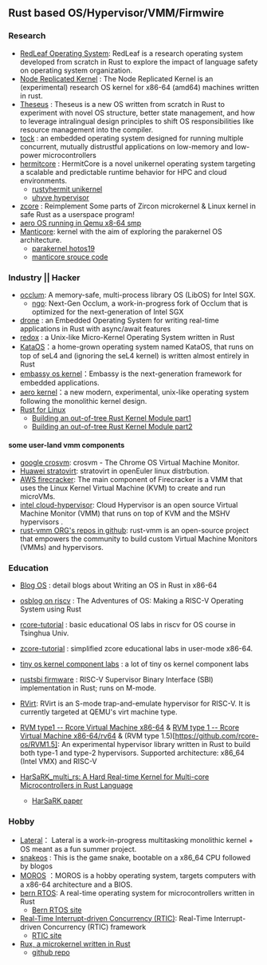 ## Rust based OS/Hypervisor/VMM/Firmwire

### Research
- [RedLeaf Operating System](https://github.com/mars-research/redleaf): RedLeaf is a research operating system developed from scratch in Rust to explore the impact of language safety on operating system organization.
- [Node Replicated Kernel](https://nrkernel.systems/) : The Node Replicated Kernel is an (experimental) research OS kernel for x86-64 (amd64) machines written in rust.
- [Theseus](https://github.com/theseus-os/Theseus) : Theseus is a new OS written from scratch in Rust to experiment with novel OS structure, better state management, and how to leverage intralingual design principles to shift OS responsibilities like resource management into the compiler.
- [tock](https://www.tockos.org/) : an embedded operating system designed for running multiple concurrent, mutually distrustful applications on low-memory and low-power microcontrollers
- [hermitcore](https://hermitcore.org/) : HermitCore is a novel unikernel operating system targeting a scalable and predictable runtime behavior for HPC and cloud environments.
  - [rustyhermit unikernel](https://github.com/hermitcore/rusty-hermit)
  - [uhyve hypervisor](https://github.com/hermitcore/uhyve) 
- [zcore](https://github.com/rcore-os/zCore) : Reimplement Some parts of Zircon microkernel & Linux kernel in safe Rust as a userspace program!
- [aero  OS running in Qemu x8-64 smp](https://github.com/Andy-Python-Programmer/aero)
- [Manticore](https://manticoreos.io/): kernel with the aim of exploring the parakernel OS architecture.
   - [parakernel hotos19](http://penberg.org/parakernel-hotos19.pdf)
   - [manticore srouce code](https://github.com/manticoreos/manticore)

### Industry || Hacker
- [occlum](https://github.com/occlum/occlum): A memory-safe, multi-process library OS (LibOS) for Intel SGX. 
  - [ngo](https://github.com/occlum/ngo): Next-Gen Occlum, a work-in-progress fork of Occlum that is optimized for the next-generation of Intel SGX
- [drone](https://www.drone-os.com/) : an Embedded Operating System for writing real-time applications in Rust with async/await features
- [redox](https://www.redox-os.org/) : a Unix-like Micro-Kernel Operating System written in Rust
- [KataOS](https://github.com/AmbiML/sparrow-kata-full)：a home-grown operating system named KataOS, that runs on top of seL4 and (ignoring the seL4 kernel) is written almost entirely in Rust
- [embassy os kernel](https://github.com/embassy-rs/embassy)：Embassy is the next-generation framework for embedded applications.
- [aero kernel](https://github.com/Andy-Python-Programmer/aero)：a new modern, experimental, unix-like operating system following the monolithic kernel design. 
- [Rust for Linux](https://github.com/Rust-for-Linux)
  - [Building an out-of-tree Rust Kernel Module part1](https://blog.rnstlr.ch/building-an-out-of-tree-rust-kernel-module.html)
  - [Building an out-of-tree Rust Kernel Module part2](https://blog.rnstlr.ch/building-an-out-of-tree-rust-kernel-module-part-two.html)

#### some user-land vmm components
- [google crosvm](https://chromium.googlesource.com/chromiumos/platform/crosvm/): crosvm - The Chrome OS Virtual Machine Monitor.
- [Huawei stratovirt](https://gitee.com/openeuler/stratovirt): stratovirt in openEuler linux distrbution.
- [AWS firecracker](https://github.com/firecracker-microvm/firecracker): The main component of Firecracker is a VMM that uses the Linux Kernel Virtual Machine (KVM) to create and run microVMs.
- [intel cloud-hypervisor](https://github.com/cloud-hypervisor/cloud-hypervisor): Cloud Hypervisor is an open source Virtual Machine Monitor (VMM) that runs on top of KVM and the MSHV hypervisors .
- [rust-vmm ORG's repos in github](https://github.com/orgs/rust-vmm/repositories): rust-vmm is an open-source project that empowers the community to build custom Virtual Machine Monitors (VMMs) and hypervisors.

### Education
- [Blog OS](http://os.phil-opp.com/) : detail blogs about Writing an OS in Rust in x86-64
- [osblog on riscv](https://github.com/sgmarz/osblog) : The Adventures of OS: Making a RISC-V Operating System using Rust
- [rcore-tutorial](https://github.com/rcore-os/rCore-Tutorial-v3) : basic educational OS labs in riscv for OS course in Tsinghua Univ.
- [zcore-tutorial](https://github.com/rcore-os/zCore-Tutorial) : simplified  zcore educational labs in user-mode x86-64.
- [tiny os kernel component labs](https://github.com/chyyuu/os_kernel_lab) : a lot of tiny os kernel component labs
- [rustsbi firmware](https://github.com/rustsbi/rustsbi) : RISC-V Supervisor Binary Interface (SBI) implementation in Rust; runs on M-mode.
- [RVirt](https://github.com/mit-pdos/RVirt): RVirt is an S-mode trap-and-emulate hypervisor for RISC-V. It is currently targeted at QEMU's virt machine type.
- [RVM type1 -- Rcore Virtual Machine x86-64](https://github.com/rcore-os/RVM) & [RVM type 1 -- Rcore Virtual Machine x86-64/rv64](https://github.com/rcore-riscv-hypervisor-dev/RVM) & (RVM type 1.5)[https://github.com/rcore-os/RVM1.5]: An experimental hypervisor library written in Rust to build both type-1 and type-2 hypervisors. Supported architecture: x86_64 (Intel VMX) and RISC-V
  
- [	HarSaRK_multi_rs: A Hard Real-time Kernel for Multi-core Microcontrollers in Rust Language](https://github.com/Autonomous-Cyber-Physical-Systems/harsark.rs)
   - [HarSaRK paper](https://autonomous-cyber-physical-systems.github.io/harsark.rs/HarSaRK-RS%20-%20WoRIE%2720.pdf)
### Hobby
- [Lateral](https://github.com/carterisonline/lateral)： Lateral is a work-in-progress multitasking monolithic kernel + OS meant as a fun summer project.
- [snakeos](https://github.com/trusch/snakeos) : This is the game snake, bootable on a x86_64 CPU followed by blogos
- [MOROS](https://github.com/vinc/moros) ：MOROS is a hobby operating system, targets computers with a x86-64 architecture and a BIOS.
- [bern RTOS](https://gitlab.com/bern-rtos/bern-rtos): A real-time operating system for microcontrollers written in Rust
   - [Bern RTOS site](https://bern-rtos.org/)
- [Real-Time Interrupt-driven Concurrency (RTIC)](https://github.com/rtic-rs): Real-Time Interrupt-driven Concurrency (RTIC) framework
  - [RTIC site](https://rtic.rs)
- [Rux, a microkernel written in Rust](https://source.that.world/source/rux/) 
  - [github repo](https://github.com/sorpaas/rux)
